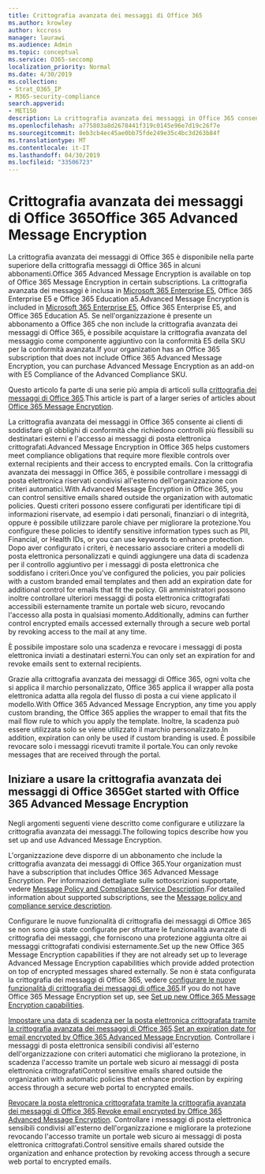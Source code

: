 ```yaml
---
title: Crittografia avanzata dei messaggi di Office 365
ms.author: krowley
author: kccross
manager: laurawi
ms.audience: Admin
ms.topic: conceptual
ms.service: O365-seccomp
localization_priority: Normal
ms.date: 4/30/2019
ms.collection:
- Strat_O365_IP
- M365-security-compliance
search.appverid:
- MET150
description: La crittografia avanzata dei messaggi in Office 365 consente alle organizzazioni di soddisfare gli obblighi di conformità abilitando gli amministratori a scadere e revocare l'accesso tramite un portale Web di Office 365 ai messaggi di posta elettronica crittografati.
ms.openlocfilehash: a775803a8d2678441f319c0145e96e7d19c26f7e
ms.sourcegitcommit: 8eb3cb4ec45ae0bb75fde249e35c4bc3d263b84f
ms.translationtype: MT
ms.contentlocale: it-IT
ms.lasthandoff: 04/30/2019
ms.locfileid: "33506723"
---
```

# <a name="office-365-advanced-message-encryption"></a><span data-ttu-id="509ae-103">Crittografia avanzata dei messaggi di Office 365</span><span class="sxs-lookup"><span data-stu-id="509ae-103">Office 365 Advanced Message Encryption</span></span>

<span data-ttu-id="509ae-104">La crittografia avanzata dei messaggi di Office 365 è disponibile nella parte superiore della crittografia messaggi di Office 365 in alcuni abbonamenti.</span><span class="sxs-lookup"><span data-stu-id="509ae-104">Office 365 Advanced Message Encryption is available on top of Office 365 Message Encryption in certain subscriptions.</span></span> <span data-ttu-id="509ae-105">La crittografia avanzata dei messaggi è inclusa in [Microsoft 365 Enterprise E5](https://www.microsoft.com/microsoft-365/enterprise/home), Office 365 Enterprise E5 e Office 365 Education a5.</span><span class="sxs-lookup"><span data-stu-id="509ae-105">Advanced Message Encryption is included in [Microsoft 365 Enterprise E5](https://www.microsoft.com/microsoft-365/enterprise/home), Office 365 Enterprise E5, and Office 365 Education A5.</span></span> <span data-ttu-id="509ae-106">Se nell'organizzazione è presente un abbonamento a Office 365 che non include la crittografia avanzata dei messaggi di Office 365, è possibile acquistare la crittografia avanzata del messaggio come componente aggiuntivo con la conformità E5 della SKU per la conformità avanzata.</span><span class="sxs-lookup"><span data-stu-id="509ae-106">If your organization has an Office 365 subscription that does not include Office 365 Advanced Message Encryption, you can purchase Advanced Message Encryption as an add-on with E5 Compliance of the Advanced Compliance SKU.</span></span>

<span data-ttu-id="509ae-107">Questo articolo fa parte di una serie più ampia di articoli sulla [crittografia dei messaggi di Office 365](ome.md).</span><span class="sxs-lookup"><span data-stu-id="509ae-107">This article is part of a larger series of articles about [Office 365 Message Encryption](ome.md).</span></span>

<span data-ttu-id="509ae-108">La crittografia avanzata dei messaggi in Office 365 consente ai clienti di soddisfare gli obblighi di conformità che richiedono controlli più flessibili su destinatari esterni e l'accesso ai messaggi di posta elettronica crittografati.</span><span class="sxs-lookup"><span data-stu-id="509ae-108">Advanced Message Encryption in Office 365 helps customers meet compliance obligations that require more flexible controls over external recipients and their access to encrypted emails.</span></span> <span data-ttu-id="509ae-109">Con la crittografia avanzata dei messaggi in Office 365, è possibile controllare i messaggi di posta elettronica riservati condivisi all'esterno dell'organizzazione con criteri automatici.</span><span class="sxs-lookup"><span data-stu-id="509ae-109">With Advanced Message Encryption in Office 365, you can control sensitive emails shared outside the organization with automatic policies.</span></span> <span data-ttu-id="509ae-110">Questi criteri possono essere configurati per identificare tipi di informazioni riservate, ad esempio i dati personali, finanziari o di integrità, oppure è possibile utilizzare parole chiave per migliorare la protezione.</span><span class="sxs-lookup"><span data-stu-id="509ae-110">You configure these policies to identify sensitive information types such as PII, Financial, or Health IDs, or you can use keywords to enhance protection.</span></span> <span data-ttu-id="509ae-111">Dopo aver configurato i criteri, è necessario associare criteri a modelli di posta elettronica personalizzati e quindi aggiungere una data di scadenza per il controllo aggiuntivo per i messaggi di posta elettronica che soddisfano i criteri.</span><span class="sxs-lookup"><span data-stu-id="509ae-111">Once you've configured the policies, you pair policies with a custom branded email templates and then add an expiration date for additional control for emails that fit the policy.</span></span> <span data-ttu-id="509ae-112">Gli amministratori possono inoltre controllare ulteriori messaggi di posta elettronica crittografati accessibili esternamente tramite un portale web sicuro, revocando l'accesso alla posta in qualsiasi momento.</span><span class="sxs-lookup"><span data-stu-id="509ae-112">Additionally, admins can further control encrypted emails accessed externally through a secure web portal by revoking access to the mail at any time.</span></span>

<span data-ttu-id="509ae-113">È possibile impostare solo una scadenza e revocare i messaggi di posta elettronica inviati a destinatari esterni.</span><span class="sxs-lookup"><span data-stu-id="509ae-113">You can only set an expiration for and revoke emails  sent to external recipients.</span></span>

<span data-ttu-id="509ae-114">Grazie alla crittografia avanzata dei messaggi di Office 365, ogni volta che si applica il marchio personalizzato, Office 365 applica il wrapper alla posta elettronica adatta alla regola del flusso di posta a cui viene applicato il modello.</span><span class="sxs-lookup"><span data-stu-id="509ae-114">With Office 365 Advanced Message Encryption, any time you apply custom branding, the Office 365 applies the wrapper to email that fits the mail flow rule to which you apply the template.</span></span> <span data-ttu-id="509ae-115">Inoltre, la scadenza può essere utilizzata solo se viene utilizzato il marchio personalizzato.</span><span class="sxs-lookup"><span data-stu-id="509ae-115">In addition, expiration can only be used if custom branding is used.</span></span> <span data-ttu-id="509ae-116">È possibile revocare solo i messaggi ricevuti tramite il portale.</span><span class="sxs-lookup"><span data-stu-id="509ae-116">You can only revoke messages that are received through the portal.</span></span>

## <a name="get-started-with-office-365-advanced-message-encryption"></a><span data-ttu-id="509ae-117">Iniziare a usare la crittografia avanzata dei messaggi di Office 365</span><span class="sxs-lookup"><span data-stu-id="509ae-117">Get started with Office 365 Advanced Message Encryption</span></span>

<span data-ttu-id="509ae-118">Negli argomenti seguenti viene descritto come configurare e utilizzare la crittografia avanzata dei messaggi.</span><span class="sxs-lookup"><span data-stu-id="509ae-118">The following topics describe how you set up and use Advanced Message Encryption.</span></span>

<span data-ttu-id="509ae-119">L'organizzazione deve disporre di un abbonamento che include la crittografia avanzata dei messaggi di Office 365.</span><span class="sxs-lookup"><span data-stu-id="509ae-119">Your organization must have a subscription that includes Office 365 Advanced Message Encryption.</span></span> <span data-ttu-id="509ae-120">Per informazioni dettagliate sulle sottoscrizioni supportate, vedere [Message Policy and Compliance Service Description](https://docs.microsoft.com/en-us/office365/servicedescriptions/exchange-online-service-description/message-policy-and-compliance).</span><span class="sxs-lookup"><span data-stu-id="509ae-120">For detailed information about supported subscriptions, see the [Message policy and compliance service description](https://docs.microsoft.com/en-us/office365/servicedescriptions/exchange-online-service-description/message-policy-and-compliance).</span></span>

<span data-ttu-id="509ae-121">Configurare le nuove funzionalità di crittografia dei messaggi di Office 365 se non sono già state configurate per sfruttare le funzionalità avanzate di crittografia dei messaggi, che forniscono una protezione aggiunta oltre ai messaggi crittografati condivisi esternamente.</span><span class="sxs-lookup"><span data-stu-id="509ae-121">Set up the new Office 365 Message Encryption capabilities if they are not already set up to leverage Advanced Message Encryption capabilities which provide added protection on top of encrypted messages shared externally.</span></span> <span data-ttu-id="509ae-122">Se non è stata configurata la crittografia dei messaggi di Office 365, vedere [configurare le nuove funzionalità di crittografia dei messaggi di office 365](set-up-new-message-encryption-capabilities.md).</span><span class="sxs-lookup"><span data-stu-id="509ae-122">If you do not have Office 365 Message Encryption set up, see [Set up new Office 365 Message Encryption capabilities](set-up-new-message-encryption-capabilities.md).</span></span>

<span data-ttu-id="509ae-123">[Impostare una data di scadenza per la posta elettronica crittografata tramite la crittografia avanzata dei messaggi di Office 365](ome-advanced-expiration.md).</span><span class="sxs-lookup"><span data-stu-id="509ae-123">[Set an expiration date for email encrypted by Office 365 Advanced Message Encryption](ome-advanced-expiration.md).</span></span> <span data-ttu-id="509ae-124">Controllare i messaggi di posta elettronica sensibili condivisi all'esterno dell'organizzazione con criteri automatici che migliorano la protezione, in scadenza l'accesso tramite un portale web sicuro ai messaggi di posta elettronica crittografati</span><span class="sxs-lookup"><span data-stu-id="509ae-124">Control sensitive emails shared outside the organization with automatic policies that enhance protection by expiring access through a secure web portal to encrypted emails.</span></span>

<span data-ttu-id="509ae-125">[Revocare la posta elettronica crittografata tramite la crittografia avanzata dei messaggi di Office 365](revoke-ome-encrypted-mail.md).</span><span class="sxs-lookup"><span data-stu-id="509ae-125">[Revoke email encrypted by Office 365 Advanced Message Encryption](revoke-ome-encrypted-mail.md).</span></span> <span data-ttu-id="509ae-126">Controllare i messaggi di posta elettronica sensibili condivisi all'esterno dell'organizzazione e migliorare la protezione revocando l'accesso tramite un portale web sicuro ai messaggi di posta elettronica crittografati.</span><span class="sxs-lookup"><span data-stu-id="509ae-126">Control sensitive emails shared outside the organization and enhance protection by revoking access through a secure web portal to encrypted emails.</span></span>  